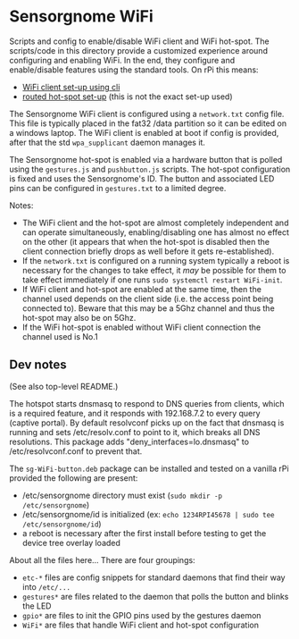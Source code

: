 Sensorgnome WiFi
================

Scripts and config to enable/disable WiFi client and WiFi hot-spot.
The scripts/code in this directory provide a customized experience around configuring
and enabling WiFi. In the end, they configure and enable/disable features using the
standard tools. On rPi this means:

- [WiFi client set-up using cli](https://www.raspberrypi.com/documentation/computers/configuration.html#using-the-command-line)
- [routed hot-spot set-up](https://www.raspberrypi.com/documentation/computers/configuration.html#setting-up-a-routed-wireless-access-point) (this is not the exact set-up used)

The Sensorgnome WiFi client is configured using a `network.txt` config file. This file is
typically placed in the fat32 /data partition so it can be edited on a windows laptop.
The WiFi client is enabled at boot if config is provided, after that the std `wpa_supplicant`
daemon manages it.

The Sensorgnome hot-spot is enabled via a hardware button that is polled using the `gestures.js`
and `pushbutton.js` scripts. The hot-spot configuration is fixed and uses the Sensorgnome's ID.
The button and associated LED pins can be configured in `gestures.txt` to a limited degree.

Notes:

- The WiFi client and the hot-spot are almost completely independent and can operate simultaneously,
  enabling/disabling one has almost no effect on the other (it appears that when the hot-spot is
  disabled then the client connection briefly drops as well before it gets re-established).
- If the `network.txt` is configured on a running system typically a reboot is necessary for the
  changes to take effect, it _may_ be possible for them to take effect immediately if one runs
  `sudo systemctl restart WiFi-init`.
- If WiFi client and hot-spot are enabled at the same time, then the channel used depends on the
  client side (i.e. the access point being connected to). Beware that this may be a 5Ghz channel
  and thus the hot-spot may also be on 5Ghz.
- If the WiFi hot-spot is enabled without WiFi client connection the channel used is No.1

Dev notes
---------

(See also top-level README.)

The hotspot starts dnsmasq to respond to DNS queries from clients, which is a required feature,
and it responds with 192.168.7.2 to every query (captive portal). By default resolvconf picks
up on the fact that dnsmasq is running and sets /etc/resolv.conf to point to it, which breaks
all DNS resolutions. This package adds "deny_interfaces=lo.dnsmasq" to /etc/resolvconf.conf
to prevent that.

The `sg-WiFi-button.deb` package can be installed and tested on a vanilla rPi provided the following
are present:

- /etc/sensorgnome directory must exist (`sudo mkdir -p /etc/sensorgnome`)
- /etc/sensorgnome/id is initialized (ex: `echo 1234RPI45678 | sudo tee /etc/sensorgnome/id`)
- a reboot is necessary after the first install before testing to get the device tree overlay loaded

About all the files here... There are four groupings:

- `etc-*` files are config snippets for standard daemons that find their way into `/etc/...`
- `gestures*` are files related to the daemon that polls the button and blinks the LED
- `gpio*` are files to init the GPIO pins used by the gestures daemon
- `WiFi*` are files that handle WiFi client and hot-spot configuration
